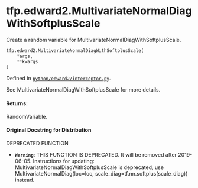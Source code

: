 <div itemscope itemtype="http://developers.google.com/ReferenceObject">
<meta itemprop="name" content="tfp.edward2.MultivariateNormalDiagWithSoftplusScale" />
<meta itemprop="path" content="Stable" />
</div>

# tfp.edward2.MultivariateNormalDiagWithSoftplusScale

Create a random variable for MultivariateNormalDiagWithSoftplusScale.

``` python
tfp.edward2.MultivariateNormalDiagWithSoftplusScale(
    *args,
    **kwargs
)
```



Defined in [`python/edward2/interceptor.py`](https://github.com/tensorflow/probability/tree/master/tensorflow_probability/python/edward2/interceptor.py).

<!-- Placeholder for "Used in" -->

See MultivariateNormalDiagWithSoftplusScale for more details.

#### Returns:

  RandomVariable.

#### Original Docstring for Distribution

DEPRECATED FUNCTION

* <b>`Warning`</b>: THIS FUNCTION IS DEPRECATED. It will be removed after 2019-06-05.
Instructions for updating:
MultivariateNormalDiagWithSoftplusScale is deprecated, use MultivariateNormalDiag(loc=loc, scale_diag=tf.nn.softplus(scale_diag)) instead.
